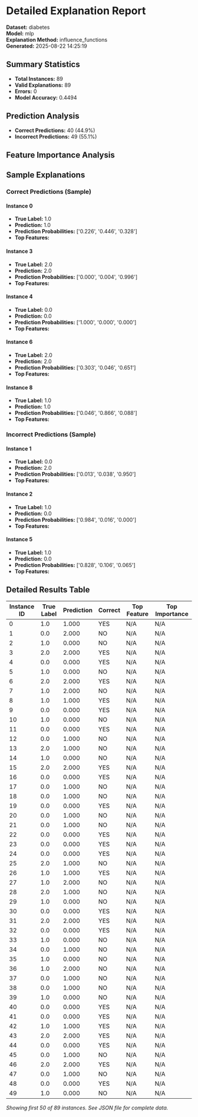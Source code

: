 # Detailed Explanation Report

**Dataset:** diabetes  
**Model:** mlp  
**Explanation Method:** influence_functions  
**Generated:** 2025-08-22 14:25:19  

## Summary Statistics

- **Total Instances:** 89
- **Valid Explanations:** 89
- **Errors:** 0
- **Model Accuracy:** 0.4494

## Prediction Analysis

- **Correct Predictions:** 40 (44.9%)
- **Incorrect Predictions:** 49 (55.1%)

## Feature Importance Analysis

## Sample Explanations

### Correct Predictions (Sample)

#### Instance 0

- **True Label:** 1.0
- **Prediction:** 1.0
- **Prediction Probabilities:** ['0.226', '0.446', '0.328']
- **Top Features:**

#### Instance 3

- **True Label:** 2.0
- **Prediction:** 2.0
- **Prediction Probabilities:** ['0.000', '0.004', '0.996']
- **Top Features:**

#### Instance 4

- **True Label:** 0.0
- **Prediction:** 0.0
- **Prediction Probabilities:** ['1.000', '0.000', '0.000']
- **Top Features:**

#### Instance 6

- **True Label:** 2.0
- **Prediction:** 2.0
- **Prediction Probabilities:** ['0.303', '0.046', '0.651']
- **Top Features:**

#### Instance 8

- **True Label:** 1.0
- **Prediction:** 1.0
- **Prediction Probabilities:** ['0.046', '0.866', '0.088']
- **Top Features:**

### Incorrect Predictions (Sample)

#### Instance 1

- **True Label:** 0.0
- **Prediction:** 2.0
- **Prediction Probabilities:** ['0.013', '0.038', '0.950']
- **Top Features:**

#### Instance 2

- **True Label:** 1.0
- **Prediction:** 0.0
- **Prediction Probabilities:** ['0.984', '0.016', '0.000']
- **Top Features:**

#### Instance 5

- **True Label:** 1.0
- **Prediction:** 0.0
- **Prediction Probabilities:** ['0.828', '0.106', '0.065']
- **Top Features:**

## Detailed Results Table

| Instance ID | True Label | Prediction | Correct | Top Feature | Top Importance |
|-------------|------------|------------|---------|-------------|----------------|
| 0 | 1.0 | 1.000 | YES | N/A | N/A |
| 1 | 0.0 | 2.000 | NO | N/A | N/A |
| 2 | 1.0 | 0.000 | NO | N/A | N/A |
| 3 | 2.0 | 2.000 | YES | N/A | N/A |
| 4 | 0.0 | 0.000 | YES | N/A | N/A |
| 5 | 1.0 | 0.000 | NO | N/A | N/A |
| 6 | 2.0 | 2.000 | YES | N/A | N/A |
| 7 | 1.0 | 2.000 | NO | N/A | N/A |
| 8 | 1.0 | 1.000 | YES | N/A | N/A |
| 9 | 0.0 | 0.000 | YES | N/A | N/A |
| 10 | 1.0 | 0.000 | NO | N/A | N/A |
| 11 | 0.0 | 0.000 | YES | N/A | N/A |
| 12 | 0.0 | 1.000 | NO | N/A | N/A |
| 13 | 2.0 | 1.000 | NO | N/A | N/A |
| 14 | 1.0 | 0.000 | NO | N/A | N/A |
| 15 | 2.0 | 2.000 | YES | N/A | N/A |
| 16 | 0.0 | 0.000 | YES | N/A | N/A |
| 17 | 0.0 | 1.000 | NO | N/A | N/A |
| 18 | 0.0 | 1.000 | NO | N/A | N/A |
| 19 | 0.0 | 0.000 | YES | N/A | N/A |
| 20 | 0.0 | 1.000 | NO | N/A | N/A |
| 21 | 0.0 | 1.000 | NO | N/A | N/A |
| 22 | 0.0 | 0.000 | YES | N/A | N/A |
| 23 | 0.0 | 0.000 | YES | N/A | N/A |
| 24 | 0.0 | 0.000 | YES | N/A | N/A |
| 25 | 2.0 | 1.000 | NO | N/A | N/A |
| 26 | 1.0 | 1.000 | YES | N/A | N/A |
| 27 | 1.0 | 2.000 | NO | N/A | N/A |
| 28 | 2.0 | 1.000 | NO | N/A | N/A |
| 29 | 1.0 | 0.000 | NO | N/A | N/A |
| 30 | 0.0 | 0.000 | YES | N/A | N/A |
| 31 | 2.0 | 2.000 | YES | N/A | N/A |
| 32 | 0.0 | 0.000 | YES | N/A | N/A |
| 33 | 1.0 | 0.000 | NO | N/A | N/A |
| 34 | 0.0 | 1.000 | NO | N/A | N/A |
| 35 | 1.0 | 0.000 | NO | N/A | N/A |
| 36 | 1.0 | 2.000 | NO | N/A | N/A |
| 37 | 0.0 | 1.000 | NO | N/A | N/A |
| 38 | 0.0 | 1.000 | NO | N/A | N/A |
| 39 | 1.0 | 0.000 | NO | N/A | N/A |
| 40 | 0.0 | 0.000 | YES | N/A | N/A |
| 41 | 0.0 | 0.000 | YES | N/A | N/A |
| 42 | 1.0 | 1.000 | YES | N/A | N/A |
| 43 | 2.0 | 2.000 | YES | N/A | N/A |
| 44 | 0.0 | 0.000 | YES | N/A | N/A |
| 45 | 0.0 | 1.000 | NO | N/A | N/A |
| 46 | 2.0 | 2.000 | YES | N/A | N/A |
| 47 | 0.0 | 1.000 | NO | N/A | N/A |
| 48 | 0.0 | 0.000 | YES | N/A | N/A |
| 49 | 1.0 | 0.000 | NO | N/A | N/A |

*Showing first 50 of 89 instances. See JSON file for complete data.*

